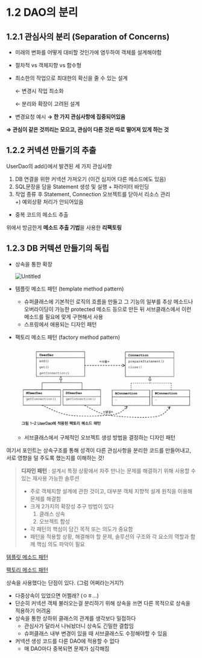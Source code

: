 # 1.2 DAO의 분리

## 1.2.1 관심사의 분리 (Separation of Concerns)

- 미래의 변화를 어떻게 대비할 것인가에 염두하여 객체를 설계해야함
- 절차적 vs 객체지향 vs 함수형
- 최소한의 작업으로 최대한의 확신을 줄 수 있는 설계

  ← 변경시 작업 최소화

  ← 분리와 확장이 고려된 설계

- 변경요청 예시 **→ 한 가지 관심사항에 집중되어있음**

**⇒ 관심이 같은 것끼리는 모으고, 관심이 다른 것은 따로 떨어져 있게 하는 것**

## 1.2.2 커넥션 만들기의 추출

UserDao의 add()에서 발견된 세 가지 관심사항  
1. DB 연결을 위한 커넥션 가져오기 (이건 심지어 다른 메소드에도 있음)
2. SQL문장을 담을 Statement 생성 및 실행 + 파라미터 바인딩  
3. 작업 종류 후 Statement, Connection 오브젝트를 닫아서 리소스 관리  
+) 예외상황 처리가 안되어있음

- 중복 코드의 메소드 추출


위에서 방금한게 **메소드 추출 기법**을 사용한 **리팩토링**

## 1.2.3 DB 커텍션 만들기의 독립

- 상속을 통한 확장

  ![Untitled](../img/Chap1/Untitled%202.png)

- 템플릿 메소드 패턴 (template method pattern)
    - 슈퍼클래스에 기본적인 로직의 흐름을 만들고 그 기능의 일부를 추상 메소드나 오버라이딩이 가능한 protected 메소드 등으로 만든 뒤 서브클래스에서 이런 메소드를 필요에 맞게 구현해서 사용
    - 스프링에서 애용되는 디자인 패턴
- 팩토리 메소드 패턴 (factory method pattern)

  ![Untitled](../img/Chap1/Untitled%204.png)

    - 서브클래스에서 구체적인 오브젝트 생성 방법을 결정하는 디자인 패턴

여기서 포인트는 상속구조를 통해 성격이 다른 관심사항을 분리한 코드를 만들어내고, 서로 영향을 덜 주도록 했는지를 이해하는 것!

> **디자인 패턴**
>: 설계시 특정 상황에서 자주 만나는 문제를 해결하기 위해 사용할 수 있는 재사용 가능한 솔루션
>- 주로 객체지향 설계에 관한 것이고, 대부분 객체 지향적 설계 원칙을 이용해 문제를 해결함
>- 크게 2가지의 확장성 추구 방법이 있다
>    1. 클래스 상속
>    2. 오브젝트 합성
>- 각 패턴의 핵심이 담긴 목적 또는 의도가 중요함
>- 패턴을 적용할 상황, 해결해야 할 문제, 솔루션의 구조와 각 요소의 역할과 함께 핵심 의도 파악이 필요
>

[템플릿 메소드 패턴](https://www.notion.so/e702d3e0a25e4515880a39e02ed9fe69)

[팩토리 메소드 패턴](https://www.notion.so/028d1a2f4e44485494803996314dd459)

상속을 사용했다는 단점이 있다. (그럼 어쩌라는거지?)

- 다중상속이 있었으면 어쩔래? (ㅇㅎ...)
- 단순히 커넥션 객체 불러오는걸 분리하기 위해 상속을 쓰면 다른 목적으로 상속을 적용하기 어려움
- 상속을 통한 상하위 클래스의 관계를 생각보다 밀접하다
    - 관심사가 달라서 나눠놨더니 상속도 긴밀한 결합임
    - 슈퍼클래스 내부 변경이 있을 때 서브클래스도 수정해야할 수 있음
- 커넥션 생성 코드를 다른 DAO에 적용할 수 없다
    - 매 DAO마다 중복되면 문제가 심각해짐